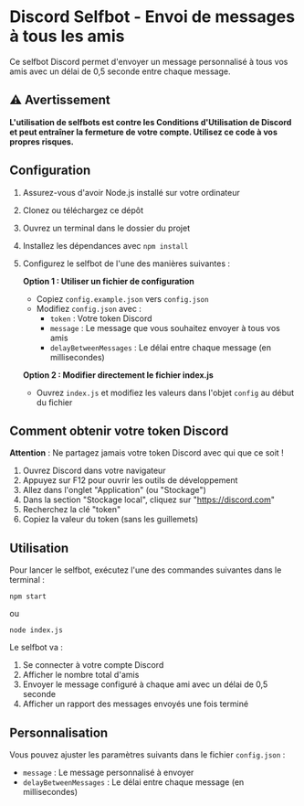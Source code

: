 # Discord Selfbot - Envoi de messages à tous les amis

Ce selfbot Discord permet d'envoyer un message personnalisé à tous vos amis avec un délai de 0,5 seconde entre chaque message.

## ⚠️ Avertissement

**L'utilisation de selfbots est contre les Conditions d'Utilisation de Discord et peut entraîner la fermeture de votre compte. Utilisez ce code à vos propres risques.**

## Configuration

1. Assurez-vous d'avoir Node.js installé sur votre ordinateur
2. Clonez ou téléchargez ce dépôt
3. Ouvrez un terminal dans le dossier du projet
4. Installez les dépendances avec `npm install`
5. Configurez le selfbot de l'une des manières suivantes :
   
   **Option 1 : Utiliser un fichier de configuration**
   - Copiez `config.example.json` vers `config.json`
   - Modifiez `config.json` avec :
     - `token` : Votre token Discord
     - `message` : Le message que vous souhaitez envoyer à tous vos amis
     - `delayBetweenMessages` : Le délai entre chaque message (en millisecondes)
   
   **Option 2 : Modifier directement le fichier index.js**
   - Ouvrez `index.js` et modifiez les valeurs dans l'objet `config` au début du fichier

## Comment obtenir votre token Discord

**Attention** : Ne partagez jamais votre token Discord avec qui que ce soit !

1. Ouvrez Discord dans votre navigateur
2. Appuyez sur F12 pour ouvrir les outils de développement
3. Allez dans l'onglet "Application" (ou "Stockage")
4. Dans la section "Stockage local", cliquez sur "https://discord.com"
5. Recherchez la clé "token" 
6. Copiez la valeur du token (sans les guillemets)

## Utilisation

Pour lancer le selfbot, exécutez l'une des commandes suivantes dans le terminal :

```
npm start
```

ou 

```
node index.js
```

Le selfbot va :
1. Se connecter à votre compte Discord
2. Afficher le nombre total d'amis
3. Envoyer le message configuré à chaque ami avec un délai de 0,5 seconde
4. Afficher un rapport des messages envoyés une fois terminé

## Personnalisation

Vous pouvez ajuster les paramètres suivants dans le fichier `config.json` :

- `message` : Le message personnalisé à envoyer
- `delayBetweenMessages` : Le délai entre chaque message (en millisecondes) 
